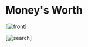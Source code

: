 # Money's Worth

[![front](https://i.imgur.com/M8mqevt.png)]

[![search](https://i.imgur.com/OUmjkkS.png)]
